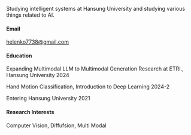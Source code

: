 


Studying intelligent systems at Hansung University and studying various things related to AI.

#### Email
helenko7738@gmail.com

#### Education
Expanding Multimodal LLM to Multimodal Generation Research at ETRI., Hansung University 2024

Hand Motion Classification, Introduction to Deep Learning 2024-2

Entering Hansung University 2021 


#### Research Interests
Computer Vision, Diffufsion, Multi Modal

